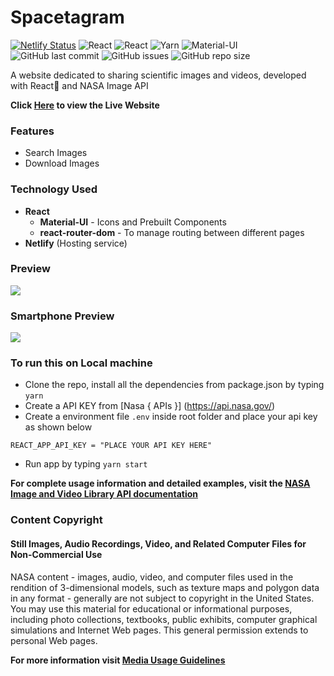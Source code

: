 # Spacetagram

[![Netlify Status](https://api.netlify.com/api/v1/badges/3b3bff3f-aa1c-47b7-a93d-b904091d6498/deploy-status)](https://app.netlify.com/sites/spacetagram-nasa/deploys)
![React](https://img.shields.io/badge/React-05122A&logo=react)
![React](https://img.shields.io/badge/Javascript-05122A)
![Yarn](https://img.shields.io/badge/Yarn-05122Al)
![Material-UI](https://img.shields.io/badge/Material--UI-05122A)
![GitHub last commit](https://img.shields.io/github/last-commit/BhCh7051/spacetagram-master)
![GitHub issues](https://img.shields.io/github/issues/BhCh7051/spacetagram-master)
![GitHub repo size](https://img.shields.io/github/repo-size/BhCh7051/spacetagram-master)

A website dedicated to sharing scientific images and videos, developed with React🚀 and NASA Image API

**Click [Here](https://spacetagram-nasa.netlify.app/) to view the Live Website**

### Features

- Search Images
- Download Images

### Technology Used

- **React**
    - **Material-UI** - Icons and Prebuilt Components
    - **react-router-dom** - To manage routing between different pages
- **Netlify** (Hosting service)

### Preview

<img src="https://i.imgur.com/ZfHTYut.gif" />


[]()

### Smartphone Preview

<img src="https://i.imgur.com/uvKrCQj.gif" />

### To run this on Local machine

- Clone the repo, install all the dependencies from package.json by typing `yarn`
- Create a API KEY from [Nasa { APIs }] (https://api.nasa.gov/)
- Create a environment file `.env` inside root folder and place your api key as shown below

```dotenv
REACT_APP_API_KEY = "PLACE YOUR API KEY HERE"
```

- Run app by typing `yarn start`

**For complete usage information and detailed examples, visit
the [NASA Image and Video Library API documentation](https://images.nasa.gov/docs/images.nasa.gov_api_docs.pdf)**

### Content Copyright

#### Still Images, Audio Recordings, Video, and Related Computer Files for Non-Commercial Use

NASA content - images, audio, video, and computer files used in the rendition of 3-dimensional models, such as texture
maps and polygon data in any format - generally are not subject to copyright in the United States. You may use this
material for educational or informational purposes, including photo collections, textbooks, public exhibits, computer
graphical simulations and Internet Web pages. This general permission extends to personal Web pages.

**For more information visit [Media Usage Guidelines](https://www.nasa.gov/multimedia/guidelines/index.html)**
